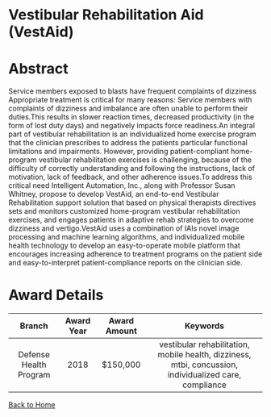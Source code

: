 
Vestibular Rehabilitation Aid (VestAid)
=======================================

# Abstract


Service members exposed to blasts have frequent complaints of dizziness Appropriate treatment is critical for many reasons: Service members with complaints of dizziness and imbalance are often unable to perform their duties.This results in slower reaction times, decreased productivity (in the form of lost duty days) and negatively impacts force readiness.An integral part of vestibular rehabilitation is an individualized home exercise program that the clinician prescribes to address the patients particular functional limitations and impairments. However, providing patient-compliant home-program vestibular rehabilitation exercises is challenging, because of the difficulty of correctly understanding and following the instructions, lack of motivation, lack of feedback, and other adherence issues.To address this critical need Intelligent Automation, Inc., along with Professor Susan Whitney, propose to develop VestAid, an end-to-end Vestibular Rehabilitation support solution that based on physical therapists directives sets and monitors customized home-program vestibular rehabilitation exercises, and engages patients in adaptive rehab strategies to overcome dizziness and vertigo.VestAid uses a combination of IAIs novel image processing and machine learning algorithms, and individualized mobile health technology to develop an easy-to-operate mobile platform that encourages increasing adherence to treatment programs on the patient side and easy-to-interpret patient-compliance reports on the clinician side.  

# Award Details

|Branch|Award Year|Award Amount|Keywords|
| :---: | :---: | :---: | :---: |
|Defense Health Program|2018|$150,000|vestibular rehabilitation, mobile health, dizziness, mtbi, concussion, individualized care, compliance|
  
  


[Back to Home](https://github.com/chrischow/dod_sbir_awards/Reports/DJ/#1813)